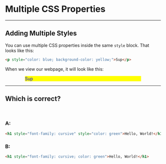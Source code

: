 # Multiple CSS Properties

----

## Adding Multiple Styles

You can use multiple CSS properties inside the same `style` block. That looks like this:

```html
<p style="color: blue; background-color: yellow;">Sup</p>
```

When we view our webpage, it will look like this:

<div style="margin-left: 64px; margin-right: 64px">
<p style="color: blue; background-color: yellow;">Sup</p>
</div>

---

## Which is correct?

&nbsp;

### A:
```html
<h1 style="font-family: cursive" style="color: green">Hello, World!</h1>
```

### B:
```html
<h1 style="font-family: cursive; color: green">Hello, World!</h1>
```